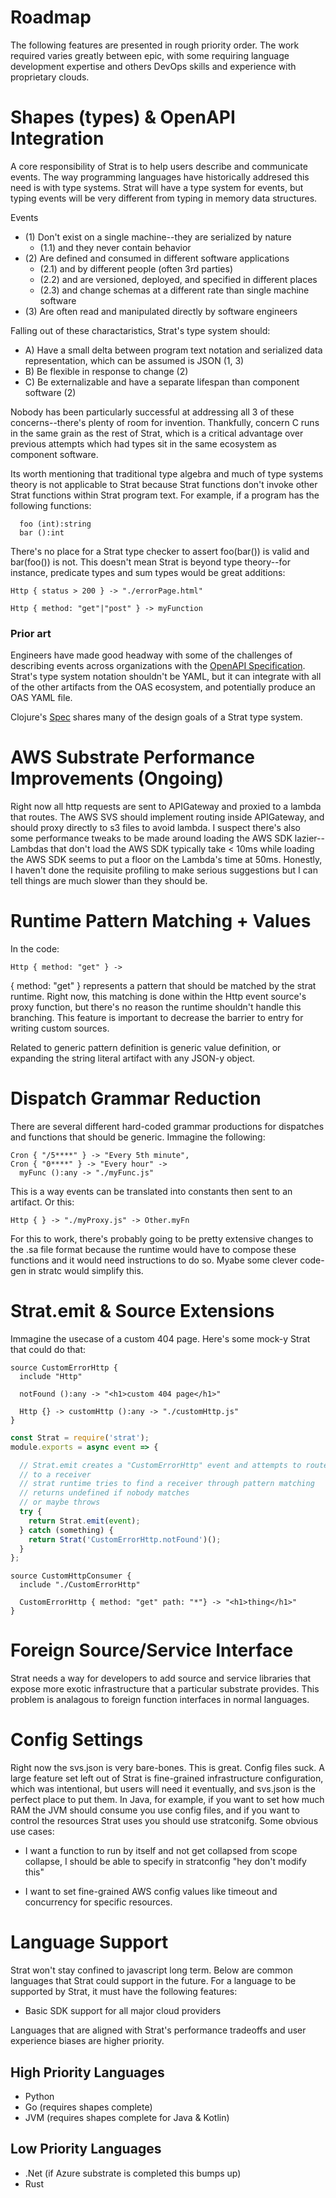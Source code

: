 # Roadmap

The following features are presented in rough priority order.  The work required varies greatly between epic, with some requiring language development expertise and others DevOps skills and experience with proprietary clouds.

# Shapes (types) & OpenAPI Integration

A core responsibility of Strat is to help users describe and communicate events.  The way programming languages have historically addresed this need is with type systems.  Strat will have a type system for events, but typing events will be very different from typing in memory data structures.

Events

  - (1) Don't exist on a single machine--they are serialized by nature
    - (1.1) and they never contain behavior
  - (2) Are defined and consumed in different software applications
    - (2.1) and by different people (often 3rd parties)
    - (2.2) and are versioned, deployed, and specified in different places
    - (2.3) and change schemas at a different rate than single machine software
  - (3) Are often read and manipulated directly by software engineers

Falling out of these charactaristics, Strat's type system should:

  - A) Have a small delta between program text notation and serialized data representation, which can be assumed is JSON (1, 3)
  - B) Be flexible in response to change (2)
  - C) Be externalizable and have a separate lifespan than component software (2)

Nobody has been particularly successful at addressing all 3 of these concerns--there's plenty of room for invention.  Thankfully, concern C runs in the same grain as the rest of Strat, which is a critical advantage over previous attempts which had types sit in the same ecosystem as component software.

Its worth mentioning that traditional type algebra and much of type systems theory is not applicable to Strat because Strat functions don't invoke other Strat functions within Strat program text.  For example, if a program has the following functions:

```strat
  foo (int):string
  bar ():int
```

There's no place for a Strat type checker to assert foo(bar()) is valid and bar(foo()) is not.  This doesn't mean Strat is beyond type theory--for instance, predicate types and sum types would be great additions:

```strat
Http { status > 200 } -> "./errorPage.html"

Http { method: "get"|"post" } -> myFunction
```

### Prior art

Engineers have made good headway with some of the challenges of describing events across organizations with the [OpenAPI Specification](https://www.openapis.org/).  Strat's type system notation shouldn't be YAML, but it can integrate with all of the other artifacts from the OAS ecosystem, and potentially produce an OAS YAML file.

Clojure's [Spec](https://clojure.org/guides/spec) shares many of the design goals of a Strat type system.

# AWS Substrate Performance Improvements (Ongoing)

Right now all http requests are sent to APIGateway and proxied to a lambda that routes.  The AWS SVS should implement routing inside APIGateway, and should proxy directly to s3 files to avoid lambda.  I suspect there's also some performance tweaks to be made around loading the AWS SDK lazier--Lambdas that don't load the AWS SDK typically take < 10ms while loading the AWS SDK seems to put a floor on the Lambda's time at 50ms.  Honestly, I haven't done the requisite profiling to make serious suggestions but I can tell things are much slower than they should be.

# Runtime Pattern Matching + Values

In the code:
```
Http { method: "get" } ->
```

{ method: "get" } represents a pattern that should be matched by the strat runtime.  Right now, this matching is done within the Http event source's proxy function, but there's no reason the runtime shouldn't handle this branching.  This feature is important to decrease the barrier to entry for writing custom sources.

Related to generic pattern definition is generic value definition, or expanding the string literal artifact with any JSON-y object.


# Dispatch Grammar Reduction

There are several different hard-coded grammar productions for dispatches and functions that should be generic.  Immagine the following:

```
Cron { "/5****" } -> "Every 5th minute",
Cron { "0****" } -> "Every hour" ->
  myFunc ():any -> "./myFunc.js"
```

This is a way events can be translated into constants then sent to an artifact. Or this:

```
Http { } -> "./myProxy.js" -> Other.myFn
```

For this to work, there's probably going to be pretty extensive changes to the .sa file format because the runtime would have to compose these functions and it would need instructions to do so.  Myabe some clever code-gen in stratc would simplify this.


# Strat.emit & Source Extensions

Immagine the usecase of a custom 404 page.  Here's some mock-y Strat that could do that:

```st
source CustomErrorHttp {
  include "Http"

  notFound ():any -> "<h1>custom 404 page</h1>"

  Http {} -> customHttp ():any -> "./customHttp.js"
}
```
```javascript
const Strat = require('strat');
module.exports = async event => {

  // Strat.emit creates a "CustomErrorHttp" event and attempts to route it
  // to a receiver
  // strat runtime tries to find a receiver through pattern matching
  // returns undefined if nobody matches
  // or maybe throws
  try {
    return Strat.emit(event);
  } catch (something) {
    return Strat('CustomErrorHttp.notFound')();
  }
};
```
```st
source CustomHttpConsumer {
  include "./CustomErrorHttp"

  CustomErrorHttp { method: "get" path: "*"} -> "<h1>thing</h1>"
}
```


# Foreign Source/Service Interface

Strat needs a way for developers to add source and service libraries that expose more exotic infrastructure that a particular substrate provides.  This problem is analagous to foreign function interfaces in normal languages.

# Config Settings

Right now the svs.json is very bare-bones.  This is great.  Config files suck.  A large feature set left out of Strat is fine-grained infrastructure configuration, which was intentional, but users will need it eventually, and svs.json is the perfect place to put them.  In Java, for example, if you want to set how much RAM the JVM should consume you use config files, and if you want to control the resources Strat uses you should use stratconifg.  Some obvious use cases:

  - I want a function to run by itself and not get collapsed from scope collapse, I should be able to specify in stratconfig "hey don't modify this"

  - I want to set fine-grained AWS config values like timeout and concurrency for specific resources.


# Language Support

Strat won't stay confined to javascript long term.  Below are common languages that Strat could support in the future.  For a language to be supported by Strat, it must have the following features:

  - Basic SDK support for all major cloud providers

Languages that are aligned with Strat's performance tradeoffs and user experience biases are higher priority.

## High Priority Languages

  - Python
  - Go (requires shapes complete)
  - JVM (requires shapes complete for Java & Kotlin)
  
## Low Priority Languages

  - .Net (if Azure substrate is completed this bumps up)
  - Rust
